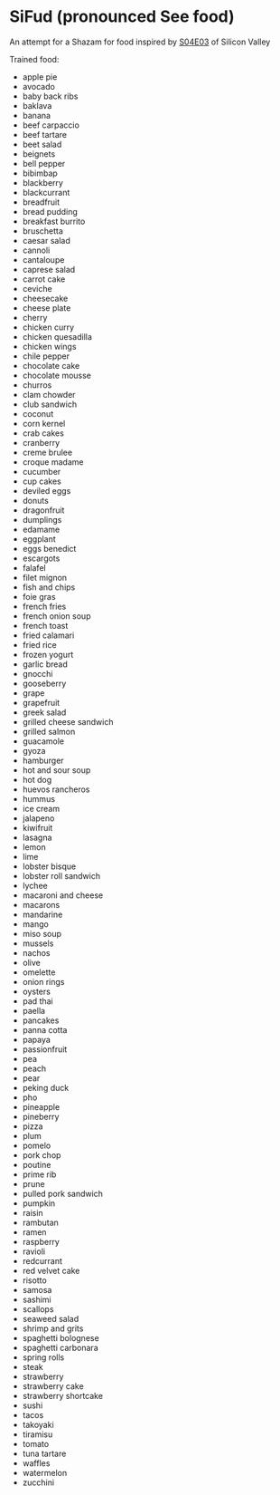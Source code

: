 # SiFud (pronounced See food)
An attempt for a Shazam for food inspired by [S04E03](https://www.youtube.com/watch?v=LDQcgkDn0yU) of Silicon Valley

Trained food:
* apple pie
* avocado
* baby back ribs
* baklava
* banana
* beef carpaccio
* beef tartare
* beet salad
* beignets
* bell pepper
* bibimbap
* blackberry
* blackcurrant
* breadfruit
* bread pudding
* breakfast burrito
* bruschetta
* caesar salad
* cannoli
* cantaloupe
* caprese salad
* carrot cake
* ceviche
* cheesecake
* cheese plate
* cherry
* chicken curry
* chicken quesadilla
* chicken wings
* chile pepper
* chocolate cake
* chocolate mousse
* churros
* clam chowder
* club sandwich
* coconut
* corn kernel
* crab cakes
* cranberry
* creme brulee
* croque madame
* cucumber
* cup cakes
* deviled eggs
* donuts
* dragonfruit
* dumplings
* edamame
* eggplant
* eggs benedict
* escargots
* falafel
* filet mignon
* fish and chips
* foie gras
* french fries
* french onion soup
* french toast
* fried calamari
* fried rice
* frozen yogurt
* garlic bread
* gnocchi
* gooseberry
* grape
* grapefruit
* greek salad
* grilled cheese sandwich
* grilled salmon
* guacamole
* gyoza
* hamburger
* hot and sour soup
* hot dog
* huevos rancheros
* hummus
* ice cream
* jalapeno
* kiwifruit
* lasagna
* lemon
* lime
* lobster bisque
* lobster roll sandwich
* lychee
* macaroni and cheese
* macarons
* mandarine
* mango
* miso soup
* mussels
* nachos
* olive
* omelette
* onion rings
* oysters
* pad thai
* paella
* pancakes
* panna cotta
* papaya
* passionfruit
* pea
* peach
* pear
* peking duck
* pho
* pineapple
* pineberry
* pizza
* plum
* pomelo
* pork chop
* poutine
* prime rib
* prune
* pulled pork sandwich
* pumpkin
* raisin
* rambutan
* ramen
* raspberry
* ravioli
* redcurrant
* red velvet cake
* risotto
* samosa
* sashimi
* scallops
* seaweed salad
* shrimp and grits
* spaghetti bolognese
* spaghetti carbonara
* spring rolls
* steak
* strawberry
* strawberry cake
* strawberry shortcake
* sushi
* tacos
* takoyaki
* tiramisu
* tomato
* tuna tartare
* waffles
* watermelon
* zucchini
